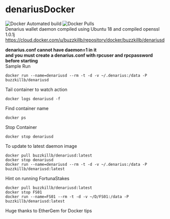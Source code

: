 # denariusDocker
![Docker Automated build](https://img.shields.io/docker/automated/buzzkillb/denariusd.svg) ![Docker Pulls](https://img.shields.io/docker/pulls/buzzkillb/denariusd.svg)  
Denarius wallet daemon compiled using Ubuntu 18 and compiled openssl 1.0.1j  
https://cloud.docker.com/u/buzzkillb/repository/docker/buzzkillb/denariusd

**denarius.conf cannot have daemon=1 in it  
and you must create a denarius.conf with rpcuser and rpcpassword before starting**  
Sample Run  
```
docker run --name=denariusd --rm -t -d -v ~/.denarius:/data -P buzzkillb/denariusd
```
Tail container to watch action  
```
docker logs denariusd -f
```
Find container name  
```
docker ps
```
Stop Container  
```
docker stop denariusd
```
To update to latest daemon image  
```
docker pull buzzkillb/denariusd:latest
docker stop denariusd
docker run --name=denariusd --rm -t -d -v ~/.denarius:/data -P buzzkillb/denariusd:latest
```
Hint on running FortunaStakes  
```
docker pull buzzkillb/denariusd:latest
docker stop FS01
docker run --name=FS01 --rm -t -d -v ~/D/FS01:/data -P buzzkillb/denariusd:latest
```
Huge thanks to EtherGem for Docker tips
